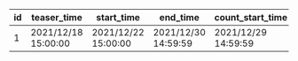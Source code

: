 |id|teaser_time|start_time|end_time|count_start_time|close_time|story_id|close_story_condition_id|close_story_id|top_bgm|top_bg|after_bgm|after_bg|
| --- | --- | --- | --- | --- | --- | --- | --- | --- | --- | --- | --- | --- |
|1|2021/12/18 15:00:00|2021/12/22 15:00:00|2021/12/30 14:59:59|2021/12/29 14:59:59|2022/1/6 14:59:59|2015006|2015008|2015009|bgm_M300||bgm_M260||